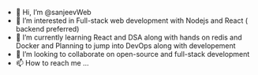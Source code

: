 - 👋 Hi, I’m @sanjeevWeb
- 👀 I’m interested in Full-stack web development with Nodejs and React ( backend preferred)
- 🌱 I’m currently learning React and DSA along with hands on redis and Docker and Planning to jump into DevOps along with developement
- 💞️ I’m looking to collaborate on open-source and full-stack development
- 📫 How to reach me ...

<!---
sanjeevWeb/sanjeevWeb is a ✨ special ✨ repository because its `README.md` (this file) appears on your GitHub profile.
You can click the Preview link to take a look at your changes.
--->
